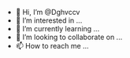 - 👋 Hi, I’m @Dghvccv
- 👀 I’m interested in ...
- 🌱 I’m currently learning ...
- 💞️ I’m looking to collaborate on ...
- 📫 How to reach me ...

<!---
Dghvccv/Dghvccv is a ✨ special ✨ repository because its `README.md` (this file) appears on your GitHub profile.
You can click the Preview link to take a look at your changes.
--->
